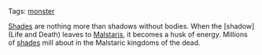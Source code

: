 Tags: [monster](Monsters)

[Shades](Shades) are nothing more than shadows without bodies. When the [shadow](Life and Death) leaves to [Malstaris](Malstaris), it becomes a husk of energy. Millions of [shades](Shades) mill about in the Malstaric kingdoms of the dead.
